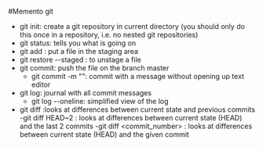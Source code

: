#Memento git
- git init: create a git repository in current directory (you should only do this once in a repository, i.e. no nested git repositories)
- git status: tells you what is going on
- git add <filename>: put a file in the staging area
- git restore --staged <filename>: to unstage a file
- git commit: push the file on the branch master
	- git commit -m "<message>": commit with a message without opening up text editor
- git log: journal with all commit messages
	- git log --oneline: simplified view of the log
- git diff <filename>:looks at differences between current state and previous commits
		-git diff HEAD~2 <filename>: looks at differences between current state (HEAD) and the last 2 commits 
		-git diff <commit_number> <filename>: looks at differences between current state (HEAD) and the given commit
